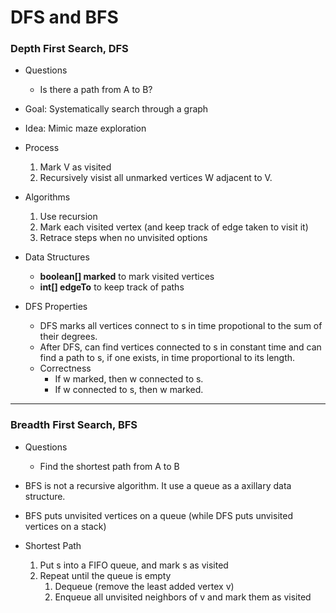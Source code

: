 # DFS and BFS

### Depth First Search, DFS

* Questions
    * Is there a path from A to B?

* Goal: Systematically search through a graph
* Idea: Mimic maze exploration
* Process
    1. Mark V as visited
    2. Recursively visist all unmarked vertices W adjacent to V.

* Algorithms
    1. Use recursion
    2. Mark each visited vertex (and keep track of edge taken to visit it)
    3. Retrace steps when no unvisited options

* Data Structures
    * **boolean[] marked** to mark visited vertices
    * **int[] edgeTo** to keep track of paths

* DFS Properties
    * DFS marks all vertices connect to s in time propotional to the sum of their degrees.
    * After DFS, can find vertices connected to s in constant time and can find a path to s, if one exists, in time proportional to its length.
    * Correctness
        * If w marked, then w connected to s.
        * If w connected to s, then w marked.

-----
### Breadth First Search, BFS

* Questions
    * Find the shortest path from A to B

* BFS is not a recursive algorithm. It use a queue as a axillary data structure.
* BFS puts unvisited vertices on a queue (while DFS puts unvisited vertices on a stack)
* Shortest Path
    1. Put s into a FIFO queue, and mark s as visited
    2. Repeat until the queue is empty
        1. Dequeue (remove the least added vertex v)
        2. Enqueue all unvisited neighbors of v and mark them as visited

